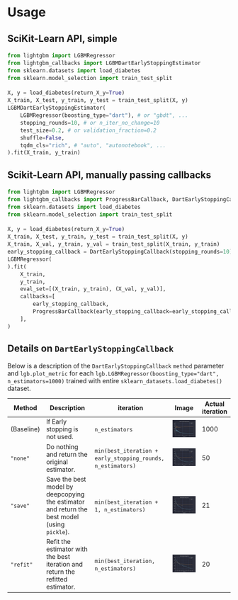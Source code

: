 # Usage

## SciKit-Learn API, simple

```python
from lightgbm import LGBMRegressor
from lightgbm_callbacks import LGBMDartEarlyStoppingEstimator
from sklearn.datasets import load_diabetes
from sklearn.model_selection import train_test_split

X, y = load_diabetes(return_X_y=True)
X_train, X_test, y_train, y_test = train_test_split(X, y)
LGBMDartEarlyStoppingEstimator(
    LGBMRegressor(boosting_type="dart"), # or "gbdt", ...
    stopping_rounds=10, # or n_iter_no_change=10
    test_size=0.2, # or validation_fraction=0.2
    shuffle=False,
    tqdm_cls="rich", # "auto", "autonotebook", ...
).fit(X_train, y_train)
```

## Scikit-Learn API, manually passing callbacks

```python
from lightgbm import LGBMRegressor
from lightgbm_callbacks import ProgressBarCallback, DartEarlyStoppingCallback
from sklearn.datasets import load_diabetes
from sklearn.model_selection import train_test_split

X, y = load_diabetes(return_X_y=True)
X_train, X_test, y_train, y_test = train_test_split(X, y)
X_train, X_val, y_train, y_val = train_test_split(X_train, y_train)
early_stopping_callback = DartEarlyStoppingCallback(stopping_rounds=10)
LGBMRegressor(
).fit(
    X_train,
    y_train,
    eval_set=[(X_train, y_train), (X_val, y_val)],
    callbacks=[
        early_stopping_callback,
        ProgressBarCallback(early_stopping_callback=early_stopping_callback),
    ],
)
```

## Details on `DartEarlyStoppingCallback`

Below is a description of the `DartEarlyStoppingCallback` `method` parameter and `lgb.plot_metric` for each `lgb.LGBMRegressor(boosting_type="dart", n_estimators=1000)` trained with entire `sklearn_datasets.load_diabetes()` dataset.

| Method     | Description                                                                                  | iteration                                                   | Image                                 | Actual iteration |
| ---------- | -------------------------------------------------------------------------------------------- | ----------------------------------------------------------- | ------------------------------------- | ---------------- |
| (Baseline) | If Early stopping is not used.                                                               | `n_estimators`                                              | ![image](docs/_static/m_baseline.png) | 1000             |
| `"none"`   | Do nothing and return the original estimator.                                                | `min(best_iteration + early_stopping_rounds, n_estimators)` | ![image](docs/_static/m_none.png)     | 50               |
| `"save"`   | Save the best model by deepcopying the estimator and return the best model (using `pickle`). | `min(best_iteration + 1, n_estimators)`                     | ![image](docs/_static/m_save.png)     | 21               |
| `"refit"`  | Refit the estimator with the best iteration and return the refitted estimator.               | `min(best_iteration, n_estimators)`                         | ![image](docs/_static/m_refit.png)    | 20               |
